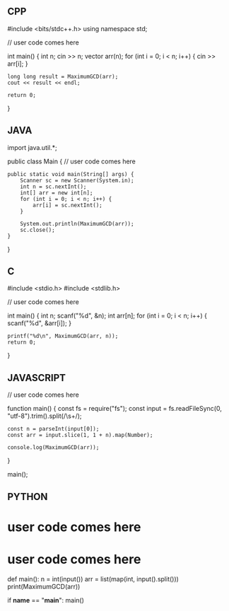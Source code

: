 ## CPP

#include <bits/stdc++.h>
using namespace std;

// user code comes here

int main() {
    int n;
    cin >> n;
    vector<int> arr(n);
    for (int i = 0; i < n; i++) {
        cin >> arr[i];
    }

    long long result = MaximumGCD(arr);
    cout << result << endl;

    return 0;
}

## JAVA

import java.util.*;

public class Main {
    // user code comes here

    public static void main(String[] args) {
        Scanner sc = new Scanner(System.in);
        int n = sc.nextInt();
        int[] arr = new int[n];
        for (int i = 0; i < n; i++) {
            arr[i] = sc.nextInt();
        }

        System.out.println(MaximumGCD(arr));
        sc.close();
    }
}


## C

#include <stdio.h>
#include <stdlib.h>

// user code comes here

int main() {
    int n;
    scanf("%d", &n);
    int arr[n];
    for (int i = 0; i < n; i++) {
        scanf("%d", &arr[i]);
    }

    printf("%d\n", MaximumGCD(arr, n));
    return 0;
}

## JAVASCRIPT

// user code comes here

function main() {
    const fs = require("fs");
    const input = fs.readFileSync(0, "utf-8").trim().split(/\s+/);

    const n = parseInt(input[0]);
    const arr = input.slice(1, 1 + n).map(Number);

    console.log(MaximumGCD(arr));
}

main();



## PYTHON

# user code comes here

# user code comes here

def main():
    n = int(input())
    arr = list(map(int, input().split()))
    print(MaximumGCD(arr))

if __name__ == "__main__":
    main()
